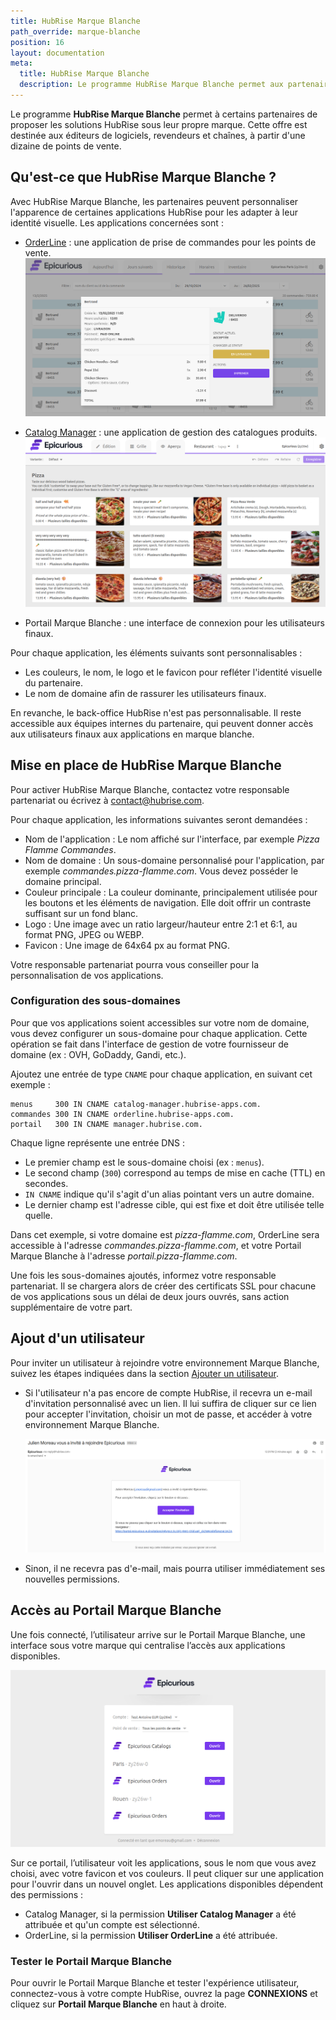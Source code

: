 ```yaml
---
title: HubRise Marque Blanche
path_override: marque-blanche
position: 16
layout: documentation
meta:
  title: HubRise Marque Blanche
  description: Le programme HubRise Marque Blanche permet aux partenaires de proposer les solutions HubRise sous leur propre marque.
---
```


Le programme **HubRise Marque Blanche** permet à certains partenaires de proposer les solutions HubRise sous leur propre marque. Cette offre est destinée aux éditeurs de logiciels, revendeurs et chaînes, à partir d'une dizaine de points de vente.

## Qu'est-ce que HubRise Marque Blanche ?

Avec HubRise Marque Blanche, les partenaires peuvent personnaliser l'apparence de certaines applications HubRise pour les adapter à leur identité visuelle. Les applications concernées sont :

- [OrderLine](/apps/orderline/overview) : une application de prise de commandes pour les points de vente.
  ![OrderLine](./images/024-branded-orderline.png)

- [Catalog Manager](/apps/catalog-manager/overview) : une application de gestion des catalogues produits.
  ![Catalog Manager](./images/023-branded-catalog-manager.png)

- Portail Marque Blanche : une interface de connexion pour les utilisateurs finaux.

Pour chaque application, les éléments suivants sont personnalisables :

- Les couleurs, le nom, le logo et le favicon pour refléter l'identité visuelle du partenaire.
- Le nom de domaine afin de rassurer les utilisateurs finaux.

En revanche, le back-office HubRise n'est pas personnalisable. Il reste accessible aux équipes internes du partenaire, qui peuvent donner accès aux utilisateurs finaux aux applications en marque blanche.

## Mise en place de HubRise Marque Blanche

Pour activer HubRise Marque Blanche, contactez votre responsable partenariat ou écrivez à contact@hubrise.com.

Pour chaque application, les informations suivantes seront demandées :

- Nom de l'application : Le nom affiché sur l'interface, par exemple _Pizza Flamme Commandes_.
- Nom de domaine : Un sous-domaine personnalisé pour l'application, par exemple _commandes.pizza-flamme.com_. Vous devez posséder le domaine principal.
- Couleur principale : La couleur dominante, principalement utilisée pour les boutons et les éléments de navigation. Elle doit offrir un contraste suffisant sur un fond blanc.
- Logo : Une image avec un ratio largeur/hauteur entre 2:1 et 6:1, au format PNG, JPEG ou WEBP.
- Favicon : Une image de 64x64 px au format PNG.

Votre responsable partenariat pourra vous conseiller pour la personnalisation de vos applications.

### Configuration des sous-domaines

Pour que vos applications soient accessibles sur votre nom de domaine, vous devez configurer un sous-domaine pour chaque application. Cette opération se fait dans l'interface de gestion de votre fournisseur de domaine (ex : OVH, GoDaddy, Gandi, etc.).

Ajoutez une entrée de type `CNAME` pour chaque application, en suivant cet exemple :

```
menus     300 IN CNAME catalog-manager.hubrise-apps.com.
commandes 300 IN CNAME orderline.hubrise-apps.com.
portail   300 IN CNAME manager.hubrise.com.
```

Chaque ligne représente une entrée DNS :

- Le premier champ est le sous-domaine choisi (ex : `menus`).
- Le second champ (`300`) correspond au temps de mise en cache (TTL) en secondes.
- `IN CNAME` indique qu'il s'agit d'un alias pointant vers un autre domaine.
- Le dernier champ est l'adresse cible, qui est fixe et doit être utilisée telle quelle.

Dans cet exemple, si votre domaine est _pizza-flamme.com_, OrderLine sera accessible à l'adresse _commandes.pizza-flamme.com_, et votre Portail Marque Blanche à l'adresse _portail.pizza-flamme.com_.

Une fois les sous-domaines ajoutés, informez votre responsable partenariat. Il se chargera alors de créer des certificats SSL pour chacune de vos applications sous un délai de deux jours ouvrés, sans action supplémentaire de votre part.

## Ajout d'un utilisateur

Pour inviter un utilisateur à rejoindre votre environnement Marque Blanche, suivez les étapes indiquées dans la section [Ajouter un utilisateur](/docs/permissions#add-user).

- Si l'utilisateur n'a pas encore de compte HubRise, il recevra un e-mail d'invitation personnalisé avec un lien. Il lui suffira de cliquer sur ce lien pour accepter l'invitation, choisir un mot de passe, et accéder à votre environnement Marque Blanche.

  ![E-mail d'invitation](./images/025-white-label-email.png)

- Sinon, il ne recevra pas d'e-mail, mais pourra utiliser immédiatement ses nouvelles permissions.

## Accès au Portail Marque Blanche

Une fois connecté, l’utilisateur arrive sur le Portail Marque Blanche, une interface sous votre marque qui centralise l’accès aux applications disponibles.

![Portail Marque Blanche](./images/026-white-label-portal.png)

Sur ce portail, l’utilisateur voit les applications, sous le nom que vous avez choisi, avec votre favicon et vos couleurs. Il peut cliquer sur une application pour l'ouvrir dans un nouvel onglet. Les applications disponibles dépendent des permissions :

- Catalog Manager, si la permission **Utiliser Catalog Manager** a été attribuée et qu'un compte est sélectionné.
- OrderLine, si la permission **Utiliser OrderLine** a été attribuée.

### Tester le Portail Marque Blanche

Pour ouvrir le Portail Marque Blanche et tester l'expérience utilisateur, connectez-vous à votre compte HubRise, ouvrez la page **CONNEXIONS** et cliquez sur **Portail Marque Blanche** en haut à droite.
